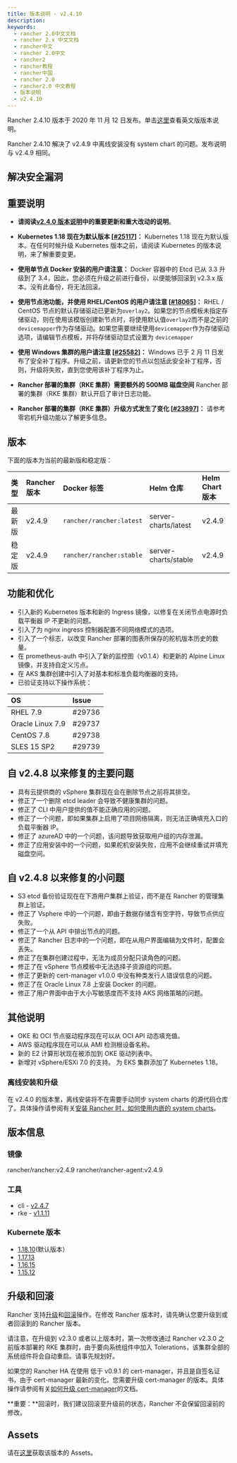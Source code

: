 ```yaml
---
title: 版本说明 - v2.4.10
description:
keywords:
  - rancher 2.0中文文档
  - rancher 2.x 中文文档
  - rancher中文
  - rancher 2.0中文
  - rancher2
  - rancher教程
  - rancher中国
  - rancher 2.0
  - rancher2.0 中文教程
  - 版本说明
  - v2.4.10
---
```


Rancher 2.4.10 版本于 2020 年 11 月 12 日发布。单击[这里](https://github.com/rancher/rancher/releases/tag/v2.4.10)查看英文版版本说明。

Rancher 2.4.10 解决了 v2.4.9 中离线安装没有 system chart 的问题。发布说明与 v2.4.9 相同。

## 解决安全漏洞

## 重要说明

- **请阅读[v2.4.0 版本说明](/docs/rancher2/releases/v2.4.0/)中的重要更新和重大改动的说明**。

- **Kubernetes 1.18 现在为默认版本 [[#25117](https://github.com/rancher/rancher/issues/25117)]：** Kubernetes 1.18 现在为默认版本。在任何时候升级 Kubernetes 版本之前，请阅读 Kubernetes 的版本说明，来了解重要变更。

- **使用单节点 Docker 安装的用户请注意：** Docker 容器中的 Etcd 已从 3.3 升级到了 3.4，因此，您必须在升级之前进行备份，以便能够回滚到 v2.3.x 版本。没有此备份，将无法回滚。

- **使用节点池功能，并使用 RHEL/CentOS 的用户请注意 [[#18065](https://github.com/rancher/rancher/issues/18065)]：** RHEL / CentOS 节点的默认存储驱动已更新为`overlay2`。如果您的节点模板未指定存储驱动，则在使用该模版创建新节点时，将使用默认值`overlay2`而不是之前的`devicemapper`作为存储驱动。如果您需要继续使用`devicemapper`作为存储驱动选项，请编辑节点模板，并将存储驱动显式设置为 `devicemapper`

- **使用 Windows 集群的用户请注意 [[#25582](https://github.com/rancher/rancher/issues/25582)]：** Windows 已于 2 月 11 日发布了安全补丁程序。升级之前，请更新您的节点以包括此安全补丁程序，否则，升级将失败，直到您使用该补丁程序为止。

- **Rancher 部署的集群（RKE 集群）需要额外的 500MB 磁盘空间** Rancher 部署的集群（RKE 集群）默认开启了审计日志功能。

- **Rancher 部署的集群（RKE 集群）升级方式发生了变化 [[#23897](https://github.com/rancher/rancher/issues/23897)]：** 请参考零宕机升级功能以了解更多信息。

## 版本

下面的版本为当前的最新版和稳定版：

| 类型   | Rancher 版本 | Docker 标签              | Helm 仓库            | Helm Chart 版本 |
| :----- | :----------- | :----------------------- | :------------------- | :-------------- |
| 最新版 | v2.4.9       | `rancher/rancher:latest` | server-charts/latest | v2.4.9          |
| 稳定版 | v2.4.9       | `rancher/rancher:stable` | server-charts/stable | v2.4.9          |

## 功能和优化

- 引入新的 Kubernetes 版本和新的 Ingress 镜像，以修复在关闭节点电源时负载平衡器 IP 不更新的问题。
- 引入了为 nginx ingress 控制器配置不同网络模式的选项。
- 引入了一个标志，以改变 Rancher 部署的图表所保存的舵机版本历史的数量。
- 在 prometheus-auth 中引入了新的监控图（v0.1.4）和更新的 Alpine Linux 镜像，并支持自定义污点。
- 在 AKS 集群创建中引入了对基本和标准负载均衡器的支持。
- 已验证支持以下操作系统：

| OS               | Issue  |
| :--------------- | :----- |
| RHEL 7.9         | #29736 |
| Oracle Linux 7.9 | #29737 |
| CentOS 7.8       | #29738 |
| SLES 15 SP2      | #29739 |

## 自 v2.4.8 以来修复的主要问题

- 具有云提供商的 vSphere 集群现在会在删除节点之前将其排空。
- 修正了一个删除 etcd leader 会导致不健康集群的问题。
- 修正了 CLI 中用户提供的值不能正确应用的问题。
- 修正了一个问题，即如果集群上启用了项目网络隔离，则无法正确填充入口的负载平衡器 IP。
- 修正了 azureAD 中的一个问题，该问题导致获取用户组的内存泄漏。
- 修正了应用安装中的一个问题，如果舵机安装失败，应用不会继续重试并填充磁盘空间。

## 自 v2.4.8 以来修复的小问题

- S3 etcd 备份验证现在在下游用户集群上验证，而不是在 Rancher 的管理集群上验证。
- 修正了 Vsphere 中的一个问题，即由于数据存储含有空字符，导致节点供应失败。
- 修正了一个从 API 中排出节点的问题。
- 修正了 Rancher 日志中的一个问题，即在从用户界面编辑为文件时，配置会丢失。
- 修正了在集群创建过程中，无法为成员分配只读角色的问题。
- 修正了在 vSphere 节点模板中无法选择子资源组的问题。
- 修正了更新的 cert-manager v1.0.0 中没有种类发行人错误信息的问题。
- 修正了在 Oracle Linux 7.8 上安装 Docker 的问题。
- 修正了用户界面中由于大小写敏感度而不支持 AKS 网络策略的问题。

## 其他说明

- OKE 和 OCI 节点驱动程序现在可以从 OCI API 动态填充值。
- AWS 驱动程序现在可以从 AMI 检测根设备名称。
- 新的 E2 计算形状现在被添加到 OKE 驱动列表中。
- 新增对 vSphere/ESXi 7.0 的支持。
  为 EKS 集群添加了 Kubernetes 1.18。

### 离线安装和升级

在 v2.4.0 的版本里，离线安装将不在需要手动同步 system charts 的源代码仓库了。具体操作请参阅有关[安装 Rancher 时，如何使用内嵌的 system charts](/docs/rancher2/installation_new/other-installation-methods/air-gap/install-rancher/_index)。

## 版本信息

### 镜像

rancher/rancher:v2.4.9
rancher/rancher-agent:v2.4.9

### 工具

- cli - [v2.4.7](https://github.com/rancher/rancher/releases/tag/v2.4.7)
- rke - [v1.1.11](https://github.com/rancher/rke/releases/tag/v1.1.11)

### Kubernete 版本

- [1.18.10](https://github.com/rancher/hyperkube/tree/v1.18)(默认版本）
- [1.17.13](https://github.com/rancher/hyperkube/tree/v1.17)
- [1.16.15](https://github.com/rancher/hyperkube/releases/tag/v1.16.15-rancher1)
- [1.15.12](https://github.com/rancher/hyperkube/releases/tag/v1.15.12-rancher2)

## 升级和回滚

Rancher 支持[升级](/docs/rancher2/upgrades/_index)和[回滚](/docs/rancher2/upgrades/rollbacks/_index)操作。在修改 Rancher 版本时，请先确认您要升级到或者回滚到的 Rancher 版本。

请注意，在升级到 v2.3.0 或者以上版本时，第一次修改通过 Rancher v2.3.0 之前版本部署的 RKE 集群时，由于要向系统组件中加入 Tolerations，该集群全部的系统组件将会自动重启。请事先规划好。

如果您的 Rancher HA 在使用 低于 v0.9.1 的 cert-manager，并且是自签名证书，由于 cert-manager 最新的变化，您需要升级 cert-manager 的版本。具体操作请参阅有关[如何升级 cert-manager](/docs/rancher2/installation_new/options/upgrading-cert-manager/_index)的文档。

**重要：**回滚时，我们建议回滚至升级前的状态，Rancher 不会保留回滚前的修改。

## Assets

请在[这里](https://github.com/rancher/rancher/releases/tag/v2.4.9)获取该版本的 Assets。

